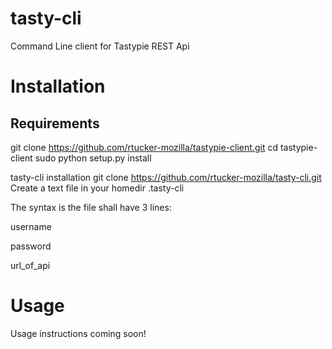 tasty-cli
=========

Command Line client for Tastypie REST Api

Installation
=

Requirements
-

git clone https://github.com/rtucker-mozilla/tastypie-client.git
cd tastypie-client
sudo python setup.py install

tasty-cli installation
git clone https://github.com/rtucker-mozilla/tasty-cli.git
Create a text file in your homedir .tasty-cli

The syntax is the file shall have 3 lines:

username

password

url_of_api

Usage
=

Usage instructions coming soon!

